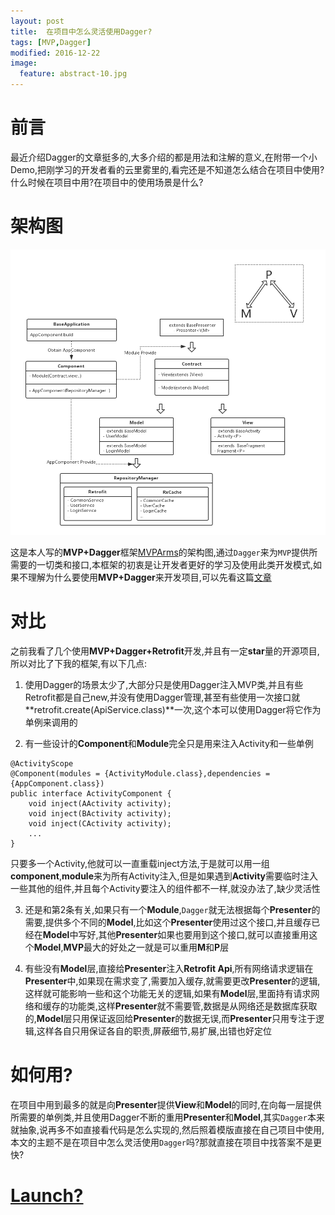 ```yaml
---
layout: post
title:  在项目中怎么灵活使用Dagger?
tags: [MVP,Dagger]
modified: 2016-12-22
image:
  feature: abstract-10.jpg
---
```



# 前言
最近介绍Dagger的文章挺多的,大多介绍的都是用法和注解的意义,在附带一个小Demo,把刚学习的开发者看的云里雾里的,看完还是不知道怎么结合在项目中使用?什么时候在项目中用?在项目中的使用场景是什么?

# 架构图
![](https://github.com/JessYanCoding/MVPArms/raw/master/image/Architecture.png)


这是本人写的**MVP+Dagger**框架[MVPArms](https://github.com/JessYanCoding/MVPArms/wiki)的架构图,通过`Dagger`来为`MVP`提供所需要的一切类和接口,本框架的初衷是让开发者更好的学习及使用此类开发模式,如果不理解为什么要使用**MVP+Dagger**来开发项目,可以先看这篇[文章](https://gold.xitu.io/entry/5826c2f40ce4630056f8a18f/detail)


# 对比
之前我看了几个使用**MVP+Dagger+Retrofit**开发,并且有一定**star**量的开源项目,所以对比了下我的框架,有以下几点:

1. 使用Dagger的场景太少了,大部分只是使用Dagger注入MVP类,并且有些Retrofit都是自己new,并没有使用Dagger管理,甚至有些使用一次接口就**retrofit.create(ApiService.class)**一次,这个本可以使用Dagger将它作为单例来调用的

2. 有一些设计的**Component**和**Module**完全只是用来注入Activity和一些单例
```
@ActivityScope
@Component(modules = {ActivityModule.class},dependencies = {AppComponent.class})
public interface ActivityComponent {
    void inject(AActivity activity);
    void inject(BActivity activity);
    void inject(CActivity activity);
    ...
}
```
只要多一个Activity,他就可以一直重载inject方法,于是就可以用一组**component**,**module**来为所有Activity注入,但是如果遇到**Activity**需要临时注入一些其他的组件,并且每个Activity要注入的组件都不一样,就没办法了,缺少灵活性

3. 还是和第2条有关,如果只有一个**Module**,`Dagger`就无法根据每个**Presenter**的需要,提供多个不同的**Model**,比如这个**Presenter**使用过这个接口,并且缓存已经在**Model**中写好,其他**Presenter**如果也要用到这个接口,就可以直接重用这个**Model**,**MVP**最大的好处之一就是可以重用**M**和**P**层

4. 有些没有**Model**层,直接给**Presenter**注入**Retrofit Api**,所有网络请求逻辑在**Presenter**中,如果现在需求变了,需要加入缓存,就需要更改**Presenter**的逻辑,这样就可能影响一些和这个功能无关的逻辑,如果有**Model**层,里面持有请求网络和缓存的功能类,这样**Presenter**就不需要管,数据是从网络还是数据库获取的,**Model**层只用保证返回给**Presenter**的数据无误,而**Presenter**只用专注于逻辑,这样各自只用保证各自的职责,屏蔽细节,易扩展,出错也好定位

# 如何用?
在项目中用到最多的就是向**Presenter**提供**View**和**Model**的同时,在向每一层提供所需要的单例类,并且使用Dagger不断的重用**Presenter**和**Model**,其实`Dagger`本来就抽象,说再多不如直接看代码是怎么实现的,然后照着模版直接在自己项目中使用,本文的主题不是在项目中怎么灵活使用`Dagger`吗?那就直接在项目中找答案不是更快?

# [Launch?](https://github.com/JessYanCoding/MVPArms/wiki)